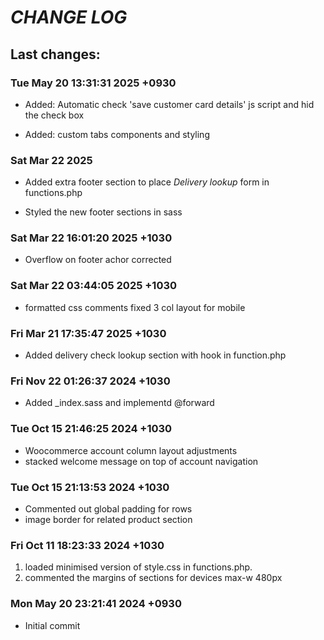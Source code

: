 
# _CHANGE LOG_




## Last changes:

### Tue May 20 13:31:31 2025 +0930

- Added: Automatic check 'save customer card details' js script and hid the check box
  
- Added: custom tabs components and styling

### Sat Mar 22 2025

- Added extra footer section to place _Delivery lookup_ form in functions.php

- Styled the new footer sections in sass

### Sat Mar 22 16:01:20 2025 +1030

- Overflow on footer achor corrected


### Sat Mar 22 03:44:05 2025 +1030

- formatted css comments fixed 3 col layout for mobile

### Fri Mar 21 17:35:47 2025 +1030

- Added delivery check lookup section with hook in function.php

### Fri Nov 22 01:26:37 2024 +1030

- Added _index.sass and implementd @forward

### Tue Oct 15 21:46:25 2024 +1030

- Woocommerce account column layout adjustments
- stacked welcome message on top of account navigation

### Tue Oct 15 21:13:53 2024 +1030

- Commented out global padding for rows
- image border for related product section

###  Fri Oct 11 18:23:33 2024 +1030

1. loaded minimised version of style.css in functions.php.
2. commented the margins of sections for devices max-w 480px

### Mon May 20 23:21:41 2024 +0930

- Initial commit